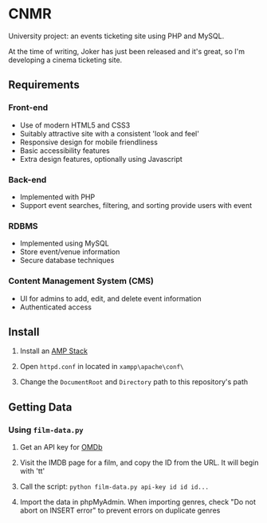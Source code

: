 # CNMR

University project: an events ticketing site using PHP and MySQL.

At the time of writing, Joker has just been released and it's great, so I'm developing a cinema ticketing site.

## Requirements

### Front-end

- Use of modern HTML5 and CSS3
- Suitably attractive site with a consistent 'look and feel'
- Responsive design for mobile friendliness
- Basic accessibility features
- Extra design features, optionally using Javascript

### Back-end

- Implemented with PHP
- Support event searches, filtering, and sorting
  provide users with event

### RDBMS

- Implemented using MySQL
- Store event/venue information
- Secure database techniques

### Content Management System (CMS)

- UI for admins to add, edit, and delete event information
- Authenticated access

## Install

1. Install an [AMP Stack](https://en.wikipedia.org/wiki/List_of_Apache%E2%80%93MySQL%E2%80%93PHP_packages)

2. Open `httpd.conf` in located in `xampp\apache\conf\`

3. Change the `DocumentRoot` and `Directory` path to this repository's path

## Getting Data

### Using `film-data.py`

1. Get an API key for [OMDb](http://www.omdbapi.com/apikey.aspx)

2. Visit the IMDB page for a film, and copy the ID from the URL. It will begin with 'tt'

3. Call the script: `python film-data.py api-key id id id...`

4. Import the data in phpMyAdmin. When importing genres, check "Do not abort on INSERT error" to prevent errors on duplicate genres
